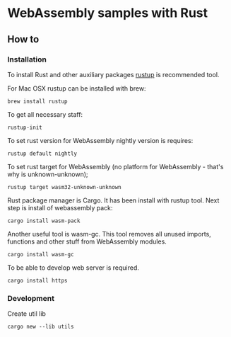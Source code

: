 # WebAssembly samples with Rust

## How to

### Installation
To install Rust and other auxiliary packages [rustup](https://sh.rustup.rs) is recommended tool.

For Mac OSX rustup can be installed with brew:
```shell
brew install rustup
```

To get all necessary staff:
```shell
rustup-init
```

To set rust version for WebAssembly nightly version is requires:
```shell
rustup default nightly
```

To set rust target for WebAssembly (no platform for WebAssembly - that's why is unknown-unknown);
```shell
rustup target wasm32-unknown-unknown
```

Rust package manager is Cargo. It has been install with rustup tool.
Next step is install of webassembly pack:
```shell
cargo install wasm-pack
```

Another useful tool is wasm-gc. This tool removes all unused imports, functions and other stuff
from WebAssembly modules.
```shell
cargo install wasm-gc
```

To be able to develop web server is required.
```shell
cargo install https
```

### Development

Create util lib
```shell
cargo new --lib utils
```



